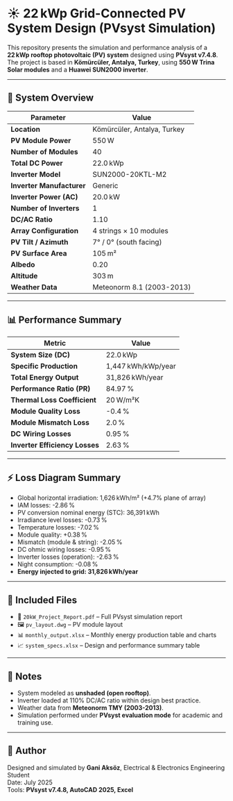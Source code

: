 # ☀️ 22 kWp Grid-Connected PV System Design (PVsyst Simulation)

This repository presents the simulation and performance analysis of a **22 kWp rooftop photovoltaic (PV) system** designed using **PVsyst v7.4.8**. The project is based in **Kömürcüler, Antalya, Turkey**, using **550 W Trina Solar modules** and a **Huawei SUN2000 inverter**.

---

## 🧾 System Overview

| Parameter                  | Value                          |
|----------------------------|--------------------------------|
| **Location**               | Kömürcüler, Antalya, Turkey   |
| **PV Module Power**        | 550 W                         |
| **Number of Modules**      | 40                            |
| **Total DC Power**         | 22.0 kWp                      |
| **Inverter Model**         | SUN2000-20KTL-M2              |
| **Inverter Manufacturer**  | Generic                       |
| **Inverter Power (AC)**    | 20.0 kW                       |
| **Number of Inverters**    | 1                             |
| **DC/AC Ratio**            | 1.10                          |
| **Array Configuration**    | 4 strings × 10 modules        |
| **PV Tilt / Azimuth**      | 7° / 0° (south facing)        |
| **PV Surface Area**        | 105 m²                        |
| **Albedo**                 | 0.20                          |
| **Altitude**               | 303 m                         |
| **Weather Data**           | Meteonorm 8.1 (2003-2013)     |

---

## 📊 Performance Summary

| Metric                          | Value               |
|---------------------------------|---------------------|
| **System Size (DC)**            | 22.0 kWp            |
| **Specific Production**         | 1,447 kWh/kWp/year  |
| **Total Energy Output**         | 31,826 kWh/year     |
| **Performance Ratio (PR)**      | 84.97 %             |
| **Thermal Loss Coefficient**    | 20 W/m²K            |
| **Module Quality Loss**         | -0.4 %              |
| **Module Mismatch Loss**        | 2.0 %               |
| **DC Wiring Losses**            | 0.95 %              |
| **Inverter Efficiency Losses**  | 2.63 %              |

---

## ⚡ Loss Diagram Summary

- Global horizontal irradiation: 1,626 kWh/m² (+4.7% plane of array)
- IAM losses: -2.86 %
- PV conversion nominal energy (STC): 36,391 kWh
- Irradiance level losses: -0.73 %
- Temperature losses: -7.02 %
- Module quality: +0.38 %
- Mismatch (module & string): -2.05 %
- DC ohmic wiring losses: -0.95 %
- Inverter losses (operation): -2.63 %
- Night consumption: -0.08 %
- **Energy injected to grid: 31,826 kWh/year**

---

## 📁 Included Files

- 📄 `20kW_Project_Report.pdf` – Full PVsyst simulation report
- 🖼️ `pv_layout.dwg` – PV module layout 
- 📊 `monthly_output.xlsx` – Monthly energy production table and charts
- 📈 `system_specs.xlsx` – Design and performance summary table

---

## 🧠 Notes

- System modeled as **unshaded (open rooftop)**.
- Inverter loaded at 110% DC/AC ratio within design best practice.
- Weather data from **Meteonorm TMY (2003-2013)**.
- Simulation performed under **PVsyst evaluation mode** for academic and training use.

---

## 📌 Author

Designed and simulated by **Gani Aksöz**, Electrical & Electronics Engineering Student  
Date: July 2025  
Tools: **PVsyst v7.4.8, AutoCAD 2025, Excel**
